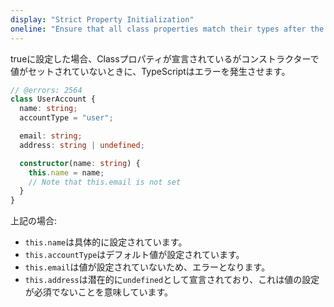 ```yaml
---
display: "Strict Property Initialization"
oneline: "Ensure that all class properties match their types after the constructor has finished"
---
```


trueに設定した場合、Classプロパティが宣言されているがコンストラクターで値がセットされていないときに、TypeScriptはエラーを発生させます。

```ts twoslash
// @errors: 2564
class UserAccount {
  name: string;
  accountType = "user";

  email: string;
  address: string | undefined;

  constructor(name: string) {
    this.name = name;
    // Note that this.email is not set
  }
}
```

上記の場合:

- `this.name`は具体的に設定されています。
- `this.accountType`はデフォルト値が設定されています。
- `this.email`は値が設定されていないため、エラーとなります。
- `this.address`は潜在的に`undefined`として宣言されており、これは値の設定が必須でないことを意味しています。
